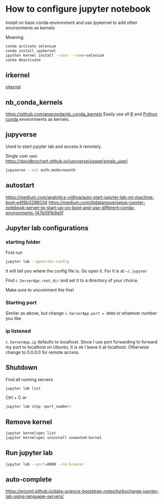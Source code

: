 # How to configure jupyter notebook

Install on base conda environment and use ipykernel to add other environments as kernels

Meaning:

``` bash
conda activate selenium
conda install ipykernel
ipython kernel install --user --name=selenium
conda deactivate
```

## irkernel

[irkernel](irkernel.md)

## nb_conda_kernels

https://github.com/anaconda/nb_conda_kernels
Easily use all [R](R.md) and [Python](Python.md) [conda](conda.md) environments as kernels.

## jupyverse

Used to start jupyter lab and access it remotely.

Single user use:
https://davidbrochart.github.io/jupyverse/usage/single_user/

``` sh
jupyverse --set auth.mode=noauth
```

## autostart

https://medium.com/analytics-vidhya/auto-start-jupyter-lab-on-machine-boot-e4f6b3296034
https://medium.com/@datamove/setup-jupyter-notebook-server-to-start-up-on-boot-and-use-different-conda-environments-147b091b9a5f

## Jupyter lab configurations

### starting folder

First run

``` sh
jupyter lab --generate-config
```

It will tell you where the config file is. Go open it. For it is at `~/.jupyter`

Find `c.ServerApp.root_dir` and set it to a directory of your choice.

Make sure to uncomment the line!

### Starting port

Similar as above, but change `c.ServerApp.port = 8080` or whatever number you like

### ip listened

`c.ServerApp.ip` defaults to localhost. Since I use port forwarding to forward my port to localhost on Ubuntu, it is ok I leave it at localhost. Otherwise change to 0.0.0.0 for remote access.


## Shutdown

Find all running servers
``` sh
jupyter lab list
```

Ctrl + C or 
``` sh
jupyter lab stop <port_number>
```

## Remove kernel

``` sh
jupyter kernelspec list
jupyter kernelspec uninstall unwanted-kernel
```

## Run jupyter lab

``` sh
jupyter lab --port=8080 --no-browser
```

## auto-complete

https://ericmjl.github.io/data-science-bootstrap-notes/turbocharge-jupyter-lab-using-language-servers/